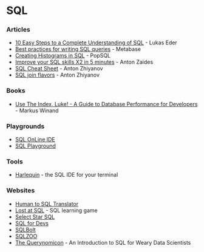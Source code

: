 # SQL

### Articles

* [10 Easy Steps to a Complete Understanding of SQL](https://blog.jooq.org/2016/03/17/10-easy-steps-to-a-complete-understanding-of-sql/) - Lukas Eder
* [Best practices for writing SQL queries](https://www.metabase.com/learn/building-analytics/sql-templates/sql-best-practices) - Metabase
* [Creating Histograms in SQL](https://popsql.com/sql-templates/analytics/how-to-create-histograms-in-sql) - PopSQL
* [Improve your SQL skills X2 in 5 minutes](https://zaidesanton.substack.com/p/the-most-underrated-skill-sql-for) - Anton Zaides
* [SQL Cheat Sheet](https://antonz.org/sql-cheatsheet/) - Anton Zhiyanov
* [SQL join flavors](https://antonz.org/sql-join/) - Anton Zhiyanov

### Books

* [Use The Index, Luke! - A Guide to Database Performance for Developers](https://use-the-index-luke.com/) - Markus Winand

### Playgrounds

* [SQL OnLine IDE](https://sqliteonline.com/)
* [SQL Playground](https://sql-playground.wizardzines.com/)

### Tools

* [Harlequin](https://harlequin.sh/) - the SQL IDE for your terminal

### Websites

* [Human to SQL Translator](https://www.sqltranslate.app/)
* [Lost at SQL](https://lost-at-sql.therobinlord.com/) - SQL learning game
* [Select Star SQL](https://selectstarsql.com/)
* [SQL for Devs](https://sqlfordevs.com/)
* [SQLBolt](https://sqlbolt.com/)
* [SQLZOO](https://sqlzoo.net/wiki/SQL\_Tutorial)
* [The Querynomicon](https://gvwilson.github.io/sql-tutorial/) - An Introduction to SQL for Weary Data Scientists
